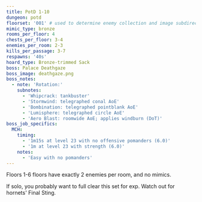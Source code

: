 ```yaml
---
title: PotD 1-10
dungeon: potd
floorset: '001' # used to determine enemy collection and image subdirectory
mimic_type: bronze
rooms_per_floor: 4
chests_per_floor: 3-4
enemies_per_room: 2-3
kills_per_passage: 3-7
respawns: '40s'
hoard_type: Bronze-trimmed Sack
boss: Palace Deathgaze
boss_image: deathgaze.png
boss_notes:
  - note: 'Rotation:'
    subnotes:
      - 'Whipcrack: tankbuster'
      - 'Stormwind: telegraphed conal AoE'
      - 'Bombination: telegraphed pointblank AoE'
      - 'Lumisphere: telegraphed circle AoE'
      - 'Aero Blast: roomwide AoE; applies windburn (DoT)'
boss_job_specifics:
  MCH:
    timing:
      - '1m15s at level 23 with no offensive pomanders (6.0)'
      - '1m at level 23 with strength (6.0)'
    notes:
      - 'Easy with no pomanders'
---
```


Floors 1-6 floors have exactly 2 enemies per room, and no mimics.

If solo, you probably want to full clear this set for exp. Watch out for
hornets' Final Sting.